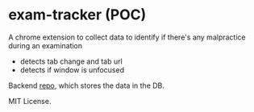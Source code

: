 # exam-tracker (POC)
A chrome extension to collect data to identify if there's any malpractice during an examination

- detects tab change and tab url
- detects if window is unfocused

Backend [repo](https://github.com/nobodyme/exam-tracker-backend), which stores the data in the DB.

MIT License.
